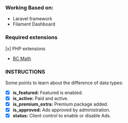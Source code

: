 ### Working Based on:
- Laravel framework
- Filament Dashboard

### Required extensions

[x] PHP extensions
- [BC Math](https://www.php.net/manual/en/ref.bc.php)

### INSTRUCTIONS

Some points to learn about the difference of data types:

- [x] **is_featured:** Featured is enabled.
- [x] **is_active:** Paid and active.
- [x] **is_premium_extra:** Premium package added.
- [x] **is_approved:** Ads approved by administration.
- [x] **status:** Client control to enable or disable Ads.

